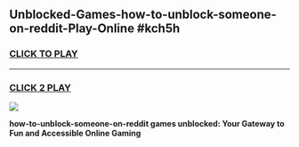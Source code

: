 
## Unblocked-Games-how-to-unblock-someone-on-reddit-Play-Online #kch5h
<h3>
<a href="https://news.freeplayer.one?title=how-to-unblock-someone-on-reddit&ref=3">CLICK TO PLAY</a></h3>
<hr>

<h3>
<a href="https://news.freeplayer.one?title=how-to-unblock-someone-on-reddit&ref=3">CLICK 2 PLAY</a>
  
</h3>

<a href="https://news.freeplayer.one?title=how-to-unblock-someone-on-reddit&ref=3"><img src="https://clearcache.store/games.png"></a>


**how-to-unblock-someone-on-reddit games unblocked: Your Gateway to Fun and Accessible Online Gaming**
